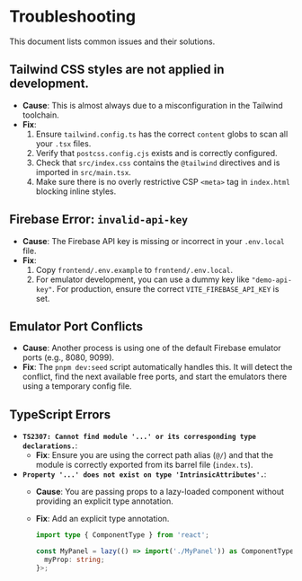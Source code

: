 # Troubleshooting

This document lists common issues and their solutions.

## Tailwind CSS styles are not applied in development.

- **Cause**: This is almost always due to a misconfiguration in the Tailwind toolchain.
- **Fix**:
  1.  Ensure `tailwind.config.ts` has the correct `content` globs to scan all your `.tsx` files.
  2.  Verify that `postcss.config.cjs` exists and is correctly configured.
  3.  Check that `src/index.css` contains the `@tailwind` directives and is imported in `src/main.tsx`.
  4.  Make sure there is no overly restrictive CSP `<meta>` tag in `index.html` blocking inline styles.

## Firebase Error: `invalid-api-key`

- **Cause**: The Firebase API key is missing or incorrect in your `.env.local` file.
- **Fix**:
  1.  Copy `frontend/.env.example` to `frontend/.env.local`.
  2.  For emulator development, you can use a dummy key like `"demo-api-key"`. For production, ensure the correct `VITE_FIREBASE_API_KEY` is set.

## Emulator Port Conflicts

- **Cause**: Another process is using one of the default Firebase emulator ports (e.g., 8080, 9099).
- **Fix**: The `pnpm dev:seed` script automatically handles this. It will detect the conflict, find the next available free ports, and start the emulators there using a temporary config file.

## TypeScript Errors

- **`TS2307: Cannot find module '...' or its corresponding type declarations.`**:
  - **Fix**: Ensure you are using the correct path alias (`@/`) and that the module is correctly exported from its barrel file (`index.ts`).
- **`Property '...' does not exist on type 'IntrinsicAttributes'.`**:
  - **Cause**: You are passing props to a lazy-loaded component without providing an explicit type annotation.
  - **Fix**: Add an explicit type annotation.

    ```typescript
    import type { ComponentType } from 'react';

    const MyPanel = lazy(() => import('./MyPanel')) as ComponentType<{
      myProp: string;
    }>;
    ```
